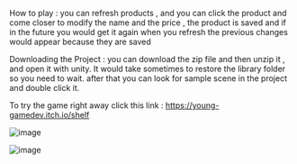 How to play : you can refresh products , and you can click the product and come closer to modify the name and the price , the product is 
saved and if in the future you would get it again when you refresh the previous changes would appear because they are saved

Downloading the Project : you can download the zip file and then unzip it , and open it with unity. It would take sometimes to restore the library folder so you need to wait.
after that you can look for sample scene in the project and double click it.

To try the game right away click this link : https://young-gamedev.itch.io/shelf

![image](https://github.com/user-attachments/assets/67d43c7f-6b66-4bc3-b886-1b4364992559)

![image](https://github.com/user-attachments/assets/eaff2aa9-45b9-48fe-86ba-e0e95896dd24)


